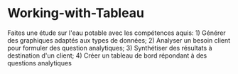 # Working-with-Tableau
Faites une étude sur l'eau potable avec les compétences aquis: 1) Générer des graphiques adaptés aux types de données; 2) Analyser un besoin client pour formuler des question analytiques; 3) Synthétiser des résultats à destination d'un client; 4) Créer un tableau de bord répondant à des questions analytiques
